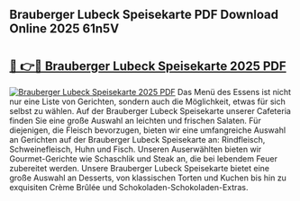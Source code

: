 ## Brauberger Lubeck Speisekarte PDF Download Online 2025 61n5V

# <h2><a href="http://gcci5lc.nevu.top/?p=Brauberger+Lubeck+Speisekarte">🔗 👉🔴 Brauberger Lubeck Speisekarte 2025 PDF</a></h2>

[![Brauberger Lubeck Speisekarte 2025 PDF](https://i.imgur.com/dBaPXMq.png)](http://gcci5lc.nevu.top/?p=Brauberger+Lubeck+Speisekarte)
Das Menü des Essens ist nicht nur eine Liste von Gerichten, sondern auch die Möglichkeit, etwas für sich selbst zu wählen. Auf der Brauberger Lubeck Speisekarte unserer Cafeteria finden Sie eine große Auswahl an leichten und frischen Salaten. Für diejenigen, die Fleisch bevorzugen, bieten wir eine umfangreiche Auswahl an Gerichten auf der Brauberger Lubeck Speisekarte an: Rindfleisch, Schweinefleisch, Huhn und Fisch. Unseren Auserwählten bieten wir Gourmet-Gerichte wie Schaschlik und Steak an, die bei lebendem Feuer zubereitet werden. Unsere Brauberger Lubeck Speisekarte bietet eine große Auswahl an Desserts, von klassischen Torten und Kuchen bis hin zu exquisiten Crème Brûlée und Schokoladen-Schokoladen-Extras.
